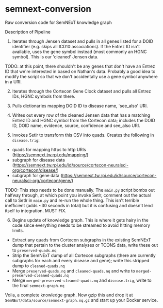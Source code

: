 # semnext-conversion
Raw conversion code for SemNExT knowledge graph

Description of Pipeline

1) Iterates through Jensen dataset and pulls in all genes listed for a DOID identifier (e.g. skips all ICD10 associations).
If the Entrez ID isn't available, uses the gene symbol instead (most commonly an HGNC symbol). This is our 'cleaned' Jensen data.

TODO: at this point, there shouldn't be any genes that don't have an Entrez ID that we're interested in based on Nathan's data. Probably a good idea to modify the script so that we don't accidentally use a gene symbol anywhere in a URI. 

2) Iterates through the Cortecon Gene Clock dataset and pulls all Entrez IDs, HGNC symbols from there.

3) Pulls dictionaries mapping DOID ID to disease name, 'see_also' URI.

4) Writes out every row of the cleaned Jensen data that has a matching Entrez ID and HGNC symbol from the Cortecon data;
includes the DOID ID, DOID name, evidence, source, confidence and see_also URI.

5) Invokes Setlr to transform this CSV into quads. Creates the following in `disease.trig`:

- quads for mapping https to http URIs (https://semnext.tw.rpi.edu/mapping/)
- subgraph for disease data (https://semnext.tw.rpi.edu/id/source/cortecon-neuralsci-org/cortecon/disease/)
- subgraph for gene data (https://semnext.tw.rpi.edu/id/source/cortecon-neuralsci-org/cortecon/gene/)

TODO: This step needs to be done manually. The `main.py` script bombs out halfway through, at which point you invoke Setlr, comment out the actual call to Setlr in `main.py` and re-run the whole thing. This isn't terrible inefficient (adds ~30 seconds in total) but it is confusing and doesn't lend itself to integration. MUST FIX.

6) Begins update of knowledge graph. This is where it gets hairy in the code since everything needs to be streamed to avoid hitting memory limits.

- Extract any quads from Cortecon subgraphs in the existing SemNExT dump that pertain to the cluster analyses or TCONS data, write these out to `preserved-quads.nq`
- Strip the SemNExT dump of all Cortecon subgraphs (there are currently subgraphs for each and every disease and gene); write this stripped dump to `cleaned-quads.nq`
- Merge `preserved-quads.nq` and `cleaned-quads.nq` and write to `merged-preserved-cleaned-quads.nq`
- Merge `merged-preserved-cleaned-quads.nq` and `disease.trig`, write to the final `semnext-graph.nq`

Voila, a complete knowledge graph. Now gzip this and drop it at `SemNExT/data/source/semnext-graph.nq.gz` and start up your Docker service.
